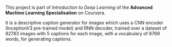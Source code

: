 This project is part of <em>Introduction to Deep Learning</em> of the <strong>Advanced Machine Learning Specialisation</strong> on Coursera.

It is a descriptive caption generator for images which uses a CNN encoder (InceptionV3 pre-trained model) and RNN decoder, trained over a dataset of 82783 images with 5 captions for each image, with a vocabulary of 8769 words, for generating captions.
